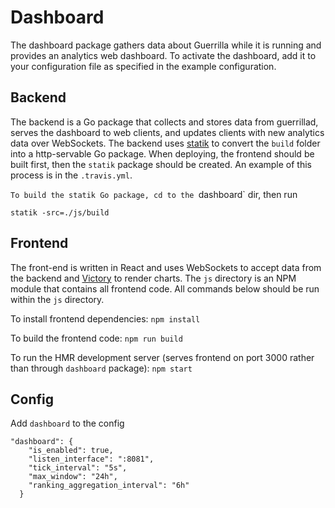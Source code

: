 # Dashboard

The dashboard package gathers data about Guerrilla while it is running and provides an analytics web dashboard. To activate the dashboard, add it to your configuration file as specified in the example configuration.

## Backend

The backend is a Go package that collects and stores data from guerrillad, serves the dashboard to web clients, and updates clients with new analytics data over WebSockets. 
The backend uses [statik](https://github.com/rakyll/statik) to convert the `build` folder into a http-servable Go package. When deploying, the frontend should be built first, then the `statik` package should be created. An example of this process is in the `.travis.yml`.

`To build the statik Go package, cd to the `dashboard` dir, then run
 
 `statik -src=./js/build` 

## Frontend

The front-end is written in React and uses WebSockets to accept data from the backend and [Victory](https://formidable.com/open-source/victory/) to render charts. The `js` directory is an NPM module that contains all frontend code. All commands below should be run within the `js` directory.

To install frontend dependencies:
`npm install`

To build the frontend code:
`npm run build`

To run the HMR development server (serves frontend on port 3000 rather than through `dashboard` package):
`npm start`

## Config

Add `dashboard` to the config

```
"dashboard": {
    "is_enabled": true,
    "listen_interface": ":8081",
    "tick_interval": "5s",
    "max_window": "24h",
    "ranking_aggregation_interval": "6h"
  }
```